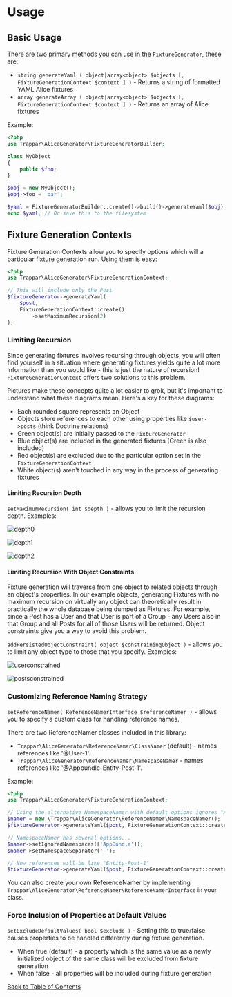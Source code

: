 # Usage

## Basic Usage

There are two primary methods you can use in the `FixtureGenerator`, these are:

   * `string generateYaml ( object|array<object> $objects [, FixtureGenerationContext $context ] )` - Returns a string of formatted YAML Alice fixtures
   * `array generateArray ( object|array<object> $objects [, FixtureGenerationContext $context ] )` - Returns an array of Alice fixtures

Example:

```php
<?php
use Trappar\AliceGenerator\FixtureGeneratorBuilder;

class MyObject
{
    public $foo;
}

$obj = new MyObject();
$obj->foo = 'bar';

$yaml = FixtureGeneratorBuilder::create()->build()->generateYaml($obj);
echo $yaml; // Or save this to the filesystem
```

## Fixture Generation Contexts

Fixture Generation Contexts allow you to specify options which will a particular fixture generation run. Using them is easy:

```php
<?php
use Trappar\AliceGenerator\FixtureGenerationContext;

// This will include only the Post
$fixtureGenerator->generateYaml(
    $post,
    FixtureGenerationContext::create()
        ->setMaximumRecursion(2)
);
```

### Limiting Recursion

Since generating fixtures involves recursing through objects, you will often find yourself in a situation where generating fixtures yields quite a lot more information than you would like - this is just the nature of recursion! `FixtureGenerationContext` offers two solutions to this problem.

Pictures make these concepts quite a lot easier to grok, but it's important to understand what these diagrams mean. Here's a key for these diagrams:

   * Each rounded square represents an Object
   * Objects store references to each other using properties like `$user->posts` (think Doctrine relations)
   * Green object(s) are initially passed to the `FixtureGenerator`
   * Blue object(s) are included in the generated fixtures (Green is also included)
   * Red object(s) are excluded due to the particular option set in the `FixtureGenerationContext`
   * White object(s) aren't touched in any way in the process of generating fixtures

#### Limiting Recursion Depth

`setMaximumRecursion( int $depth )` - allows you to limit the recursion depth. Examples:

![depth0](https://cloud.githubusercontent.com/assets/525726/17834184/478734ce-66e9-11e6-93f9-2726e5ffdc22.png)

![depth1](https://cloud.githubusercontent.com/assets/525726/17834183/4785e9fc-66e9-11e6-8bb0-50c1a9b97c00.png)

![depth2](https://cloud.githubusercontent.com/assets/525726/17834171/f7222b42-66e8-11e6-9f9a-4632abf4e1bd.png)

#### Limiting Recursion With Object Constraints

Fixture generation will traverse from one object to related objects through an object's properties. In our example objects, generating Fixtures with no maximum recursion on virtually any object can theoretically result in practically the whole database being dumped as Fixtures. For example, since a Post has a User and that User is part of a Group - any Users also in that Group and all Posts for all of those Users will be returned. Object constraints give you a way to avoid this problem.

`addPersistedObjectConstraint( object $constrainingObject )` - allows you to limit any object type to those that you specify. Examples:

![userconstrained](https://cloud.githubusercontent.com/assets/525726/17834169/f720e5e8-66e8-11e6-90ff-1107e412da71.png)

![postsconstrained](https://cloud.githubusercontent.com/assets/525726/17834170/f7218eee-66e8-11e6-8234-b495fd00299b.png)

### Customizing Reference Naming Strategy

`setReferenceNamer( ReferenceNamerInterface $referenceNamer )` - allows you to specify a custom class for handling reference names.

There are two ReferenceNamer classes included in this library:

* `Trappar\AliceGenerator\ReferenceNamer\ClassNamer` (default) - names references like '@User-1'.
* `Trappar\AliceGenerator\ReferenceNamer\NamespaceNamer` - names references like '@Appbundle-Entity-Post-1'.

Example:

```php
<?php
use Trappar\AliceGenerator\FixtureGenerationContext;

// Using the alternative NamespaceNamer with default options ignores "AppBundle" and "Entity", so references will still be like "Post-1"
$namer = new \Trappar\AliceGenerator\ReferenceNamer\NamespaceNamer();
$fixtureGenerator->generateYaml($post, FixtureGenerationContext::create()->setReferenceNamer($namer));

// NamespaceNamer has several options...
$namer->setIgnoredNamespaces(['AppBundle']);
$namer->setNamespaceSeparator('-');

// Now references will be like "Entity-Post-1"
$fixtureGenerator->generateYaml($post, FixtureGenerationContext::create()->setReferenceNamer($namer));
```

You can also create your own ReferenceNamer by implementing `Trappar\AliceGenerator\ReferenceNamer\ReferenceNamerInterface` in your class.

### Force Inclusion of Properties at Default Values

`setExcludeDefaultValues( bool $exclude )` - Setting this to true/false causes properties to be handled differently during fixture generation.

* When true (default) - a property which is the same value as a newly initialized object of the same class will be excluded from fixture generation
* When false - all properties will be included during fixture generation

[Back to Table of Contents](/README.md#table-of-contents)